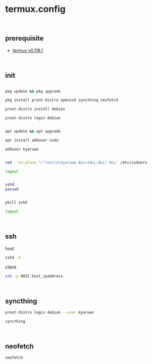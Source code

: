 # termux.config

<br />

## prerequisite

- [termux v0.118.1](https://github.com/termux/termux-app/releases/download/v0.118.1/termux-app_v0.118.1+github-debug_universal.apk)

<br />

## init

```bash

pkg update && pkg upgrade

pkg install proot-distro openssh syncthing neofetch

proot-distro install debian

```

```bash
proot-distro login debian
```

```bash

apt update && apt upgrade

apt install adduser sudo

adduser kyaruwo

```

```bash

sed --in-place "/^root/a\kyaruwo ALL=(ALL:ALL) ALL" /etc/sudoers

logout

```

```bash

sshd
passwd

```

```bash

pkill sshd

logout

```

<br />

## ssh

host

```bash
sshd -4
```

client

```bash
ssh -p 8022 host_ipaddress
```

<br />

## syncthing

```bash
proot-distro login debian --user kyaruwo
```

```
syncthing
```

<br />

## neofetch

```bash
neofetch
```
